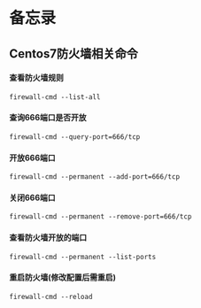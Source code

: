# 备忘录
## Centos7防火墙相关命令
#### 查看防火墙规则
` firewall-cmd --list-all `
####  查询666端口是否开放
` firewall-cmd --query-port=666/tcp `
 #### 开放666端口
` firewall-cmd --permanent --add-port=666/tcp `
 #### 关闭666端口
` firewall-cmd --permanent --remove-port=666/tcp `
#### 查看防火墙开放的端口 
` firewall-cmd --permanent --list-ports `
#### 重启防火墙(修改配置后需重启)
` firewall-cmd --reload `

